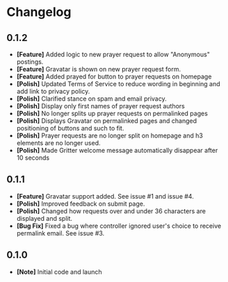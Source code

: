 # Changelog

## 0.1.2
* **[Feature]** Added logic to new prayer request to allow "Anonymous" postings.
* **[Feature]** Gravatar is shown on new prayer request form.
* **[Feature]** Added prayed for button to prayer requests on homepage
* **[Polish]** Updated Terms of Service to reduce wording in beginning and add link to privacy policy.
* **[Polish]** Clarified stance on spam and email privacy.
* **[Polish]** Display only first names of prayer request authors
* **[Polish]** No longer splits up prayer requests on permalinked pages
* **[Polish]** Displays Gravatar on permalinked pages and changed positioning of buttons and such to fit.
* **[Polish]** Prayer requests are no longer split on homepage and h3 elements are no longer used.
* **[Polish]** Made Gritter welcome message automatically disappear after 10 seconds

## 0.1.1

* **[Feature]** Gravatar support added. See issue #1 and issue #4.
* **[Polish]** Improved feedback on submit page.
* **[Polish]** Changed how requests over and under 36 characters are displayed and split.
* **[Bug Fix]** Fixed a bug where controller ignored user's choice to receive permalink email. See issue #3.

## 0.1.0

* **[Note]** Initial code and launch